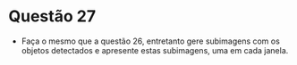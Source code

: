 # Questão 27

-  Faça o mesmo que a questão 26, entretanto gere subimagens com os objetos detectados e apresente estas subimagens, 
uma em cada janela.